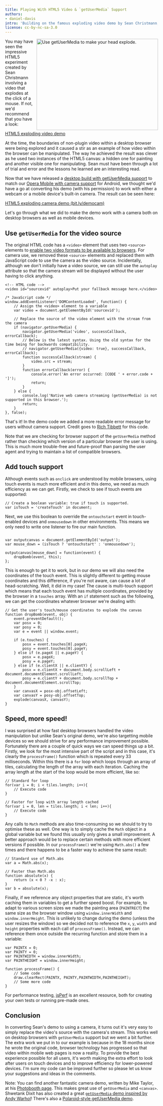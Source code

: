 ```yaml
---
title: Playing With HTML5 Video & `getUserMedia` Support
authors:
- daniel-davis
intro: 'Building on the famous exploding video demo by Sean Christmann, we’re going to see how we can explode the video stream from a camera. With a few performance tweaks, this works surprisingly well both in desktop browser and on mobile devices.'
license: cc-by-nc-sa-3.0
---
```

<img src="html5-exploding-camera.jpg" width="400" height="300" alt="Use getUserMedia to make your head explode." style="float:right;padding-left: 10px;"/>

<p>You may have seen the impressive HTML5 experiment created by Sean Christmann involving a video that explodes at the click of a mouse. If not, we'd recommend that you have a look:</p>

<p><a href="http://www.craftymind.com/2010/04/20/blowing-up-html5-video-and-mapping-it-into-3d-space/">HTML5 exploding video demo</a></p>

<p>At the time, the boundaries of non-plugin video within a desktop browser were being explored and it caused a stir as an example of how video within the browser can be manipulated. The way he achieved the result was clever as he used two instances of the HTML5 canvas: a hidden one for painting and another visible one for manipulating. Sean must have been through a lot of trial and error and the lessons he learned are an interesting read.</p>

<p>Now that we have released a <a href="https://dev.opera.com/articles/view/getusermedia-access-camera-privacy-ui/">desktop build with getUserMedia support</a> to match our <a href="http://my.opera.com/core/blog/2011/03/23/webcam-orientation-preview">Opera Mobile with camera support</a> for Android, we thought we'd have a go at converting his demo (with his permission) to work with either a webcam or a mobile device's built-in camera. The result can be seen here:</p>

<p><a href="http://people.opera.com/danield/html5/explode/">HTML5 exploding camera demo (bit.ly/democam)</a></p>

<p>Let's go through what we did to make the demo work with a camera both on desktop browsers as well as mobile devices.</p>

<h2>Use <code>getUserMedia</code> for the video source</h2>

<p>The original HTML code has a <code>&lt;video&gt;</code> element that uses two <code>&lt;source&gt;</code> elements to <a href="https://dev.opera.com/articles/view/introduction-html5-video/#codecs">enable two video formats to be available to browsers</a>. For camera use, we removed these <code>&lt;source&gt;</code> elements and replaced them with JavaScript code to use the camera as the video source. Incidentally, although we don't initially have a video source, we can still use the <code>autoplay</code> attribute so that the camera stream will be displayed without the user having to click anything.</p>

<pre><code>&lt;!-- HTML code --&gt;
&lt;video id="sourcevid" autoplay&gt;Put your fallback message here.&lt;/video&gt;</code></pre>

<pre><code>/* JavaScript code */
window.addEventListener('DOMContentLoaded', function() {
	// Assign the &lt;video&gt; element to a variable
	var video = document.getElementById('sourcevid');

	// Replace the source of the video element with the stream from the camera
	if (navigator.getUserMedia) {
		navigator.getUserMedia('video', successCallback, errorCallback);
		// Below is the latest syntax. Using the old syntax for the time being for backwards compatibility.
		// navigator.getUserMedia({video: true}, successCallback, errorCallback);
		function successCallback(stream) {
			video.src = stream;
		}
		function errorCallback(error) {
			console.error('An error occurred: [CODE ' + error.code + ']');
			return;
		}
	} else {
		console.log('Native web camera streaming (getUserMedia) is not supported in this browser.');
		return;
	}
}, false);</code></pre>

<p>That's it! In the demo code we added a more readable error message for users without camera support. Credit goes to <a href="http://richt.me/">Rich Tibbett</a> for this code.</p>

<p class="note">Note that we are checking for browser support of the <code>getUserMedia</code> method rather than checking which version of a particular browser the user is using. This is much more trouble-free and future-proof than parsing the user agent and trying to maintain a list of compatible browsers.</p>

<h2>Add touch support</h2>

<p>Although events such as <code>onclick</code> are understood by mobile browsers, using touch events is much more efficient and in this demo, we need as much efficiency as we can get. Firstly, we check to see if touch events are supported:</p>

<pre><code>// Create a boolean variable: true if touch is supported.
var isTouch = 'createTouch' in document;
</code></pre>

<p>Next, we use this boolean to override the <code>ontouchstart</code> event in touch-enabled devices and <code>onmousedown</code> in other environments. This means we only need to write one listener to fire our main function.</p>

<pre><code>
var outputcanvas = document.getElementById('output');
var mouse_down = (isTouch ? 'ontouchstart' : 'onmousedown');

outputcanvas[mouse_down] = function(event) {
	dropBomb(event, this);
};</code></pre>

<p>This is enough to get it to work, but in our demo we will also need the coordinates of the touch event. This is slightly different to getting mouse coordinates and this difference, if you're not aware, can cause a lot of head-scratching. Well, it did in my case! The cause is multi-touch support which means that each touch event has multiple coordinates, provided by the browser in a <code>touches</code> array. With an <code>if</code> statement such as the following, we can get the coordinates whatever browser we're dealing with:</p>

<pre><code>// Get the user's touch/mouse coordinates to explode the canvas
function dropBomb(event, obj) {
	event.preventDefault();
	var posx = 0;
	var posy = 0;
	var e = event || window.event;

	if (e.touches) {
		posx = event.touches[0].pageX;
		posy = event.touches[0].pageY;
	} else if (e.pageX || e.pageY) {
		posx = e.pageX;
		posy = e.pageY;
	} else if (e.clientX || e.clientY) {
		posx = e.clientX + document.body.scrollLeft + document.documentElement.scrollLeft;
		posy = e.clientY + document.body.scrollTop + document.documentElement.scrollTop;
	}
	var canvasX = posx-obj.offsetLeft;
	var canvasY = posy-obj.offsetTop;
	explode(canvasX, canvasY);
}</code></pre>

<h2>Speed, more speed!</h2>

<p>I was surprised at how fast desktop browsers handled the video manipulation but unlike Sean's original demo, we're also targetting mobile devices so we should strive for any performance improvement possible. Fortunately there are a couple of quick ways we can speed things up a bit. Firstly, we look for the most intensive part of the script and in this case, it's clearly the <code>processFrame()</code> function which is repeated every 33 milliseconds. Within this there is a <code>for</code> loop which loops through an array of tiles, calculating the length of the array with each iteration. Caching the array length at the start of the loop would be more efficient, like so:</p>

<pre><code>// Standard for loop
for(var i = 0; i &lt; tiles.length; i++){
	// Execute code
}

// Faster for loop with array length cached
for(var i = 0, len = tiles.length; i &lt; len; i++){
	// Execute code
}</code></pre>

<p>Any calls to <code>Math</code> methods are also time-consuming so we should to try to optimise these as well. One way is to simply cache the <code>Math</code> object in a global variable but we found this usually only gives a small improvement. A better approach would be to replace certain methods with more efficient versions if possible. In our <code>processFrame()</code> we're using <code>Math.abs()</code> a few times and there happens to be a faster way to achieve the same result:</p>

<pre><code>// Standard use of Math.abs
var a = Math.abs(x);

// Faster than Math.abs
function absolute(x) {
	return (x &lt; 0 ? -x : x);
}
var b = absolute(x);</code></pre>

<p>Finally, if we reference any object properties that are static, it's worth caching them in variables to get a further speed boost. For example, to adapt to various screen sizes we made the painting area (<code>PAINTRECT</code>) the same size as the browser window using <code>window.innerWidth</code> and <code>window.innerHeight</code>. This is unlikely to change during the demo (unless the user resizes the window) so we decided not to reference the <code>x</code>, <code>y</code>, <code>width</code> and <code>height</code> properties with each call of <code>processFrame()</code>. Instead, we can reference them once outside the recurring function and store them in a variable:</p>

<pre><code>var PAINTX = 0;
var PAINTY = 0;
var PAINTWIDTH = window.innerWidth;
var PAINTHEIGHT = window.innerHeight;

function processFrame() {
	// Some code
	draw.clearRect(PAINTX, PAINTY,PAINTWIDTH,PAINTHEIGHT);
	// Some more code
}</code></pre>

<p class="note">For performance testing, <a href="http://jsperf.com/">jsPerf</a> is an excellent resource, both for creating your own tests or running pre-made ones.</p>

<h2>Conclusion</h2>

<p>In converting Sean's demo to using a camera, it turns out it's very easy to simply replace the video's source with the camera's stream. This works well on desktop browsers with <code>getUserMedia</code> support but we went a bit further. The extra work we put in to our example is because in the 18 months since he wrote the original code, browser technology has progressed so that video within mobile web pages is now a reality. To provide the best experience possible for all users, it's worth making the extra effort to look after users on touch devices and to improve efficiency for lower-powered devices. I'm sure my code can be improved further so please let us know your suggestions and ideas in the comments.</p>

<p class="note">Note: You can find another fantastic camera demo, written by Mike Taylor, at his <a href="http://miketaylr.com/photobooth/">Photobooth page</a>. This makes great use of <code>getUserMedia</code> and <code>&lt;canvas&gt;</code>. Shwetank Dixit has also created a great <a href="http://people.opera.com/shwetankd/demos/warhol/warhol.htm"><code>getUserMedia</code> demo inspired by Andy Warhol</a>! There's also a <a href="http://people.opera.com/danield/webapps/instant-camera/">Polaroid-style getUserMedia demo</a>.</p>
